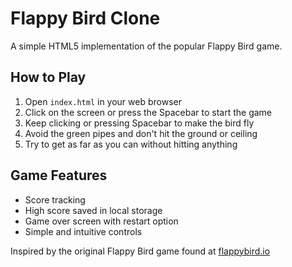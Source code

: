 # Flappy Bird Clone

A simple HTML5 implementation of the popular Flappy Bird game.

## How to Play

1. Open `index.html` in your web browser
2. Click on the screen or press the Spacebar to start the game
3. Keep clicking or pressing Spacebar to make the bird fly
4. Avoid the green pipes and don't hit the ground or ceiling
5. Try to get as far as you can without hitting anything

## Game Features

- Score tracking
- High score saved in local storage
- Game over screen with restart option
- Simple and intuitive controls

Inspired by the original Flappy Bird game found at [flappybird.io](https://flappybird.io/) 